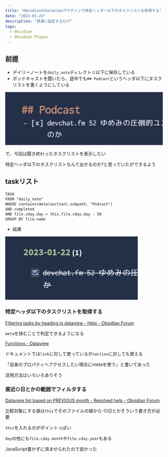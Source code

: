 ```yaml
---
title: "Obsidianのdataviewプラグインで特定ヘッダー以下のタスクリストを取得する"
date: "2023-01-24"
description: "普通に指定するだけ"
tags:
  - Obsidian
  - Obsidian Plugin
---
```


## 前提

- デイリーノートを`daily_note`ディレクトリ以下に保存している
- ポッドキャストを聞いたら、途中でも`## Podcast`というヘッダ以下にタスクリストを書くようにしている

![alt](obsidian_dataview_tasklist_under_header01.png)

で、今回は聞き終わったタスクリストを表示したい

特定ヘッダ以下のタスクリストなんて出せるのか?と思っていたができるよう

## taskリスト

```dataview
TASK
FROM "daily_note"
WHERE contains(meta(section).subpath, "Podcast")
AND completed
AND file.cday.day > this.file.cday.day - 50
GROUP BY file.name
```

- 結果

![alt](obsidian_dataview_tasklist_under_header02.png)

### 特定ヘッダ以下のタスクリストを取得する

[Filtering tasks by heading in dataview - Help - Obsidian Forum](https://forum.obsidian.md/t/filtering-tasks-by-heading-in-dataview/50915/4)

`meta`を挟むことで判定できるようになる

[Functions - Dataview](https://blacksmithgu.github.io/obsidian-dataview/reference/functions/#metalinksubpath)

ドキュメントでは`link`に対して使っているが`section`に対しても使える

「自身のプロパティへアクセスしたい場合にmetaを使う」と書いてあった

活用方法はいろいろありそう

### 直近○日とかの範囲でフィルタする

[Dataview list based on PREVIOUS month - Resolved help - Obsidian Forum](https://forum.obsidian.md/t/dataview-list-based-on-previous-month/23213/7)

比較対象にする値は`this`でそのファイルの値から-○日とかそういう書き方が必要

`this`を入れるのがポイントっぽい

`day`の他にも`file.cday.month`や`file.cday.year`もある

JavaScript書かずに済ませられたので良かった